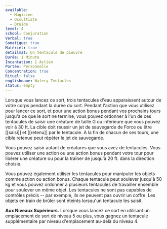 ```yaml
---
available:
  - Magicien
  - Occultiste
  - Druide
level: 4
school: Conjuration
Verbal: true
Somatique: true
Matériel: true
detailmat: Un tentacule de pieuvre
Durée: 1 Minute
Incantation: 1 Action
Portée: Personnelle
Concentration: true
Rituel: false
englishname: Watery Tentacles
status: empty
---
```

Lorsque vous lancez ce sort, trois tentacules d'eau apparaissent autour de votre corps pendant la durée du sort. Pendant l'action que vous utilisez pour lancer ce sort, et pour une action bonus pendant vos prochains tours jusqu'à ce que le sort ne termine, vous pouvez ordonner à l'un de ces tentacules de saisir une créature de taille G ou inférieure que vous pouvez voir à 30 ft. La cible doit réussir un jet de sauvegarde de Force ou être [[saisi]] et [[retenu]] par le tentacule. A la fin de chacun de ses tours, une cible retenue peut répéter le jet de sauvegarde.

Vous pouvez saisir autant de créatures que vous avez de tentacules. Vous pouvez utiliser une action ou une action bonus pendant votre tour pour libérer une créature ou pour la traîner de jusqu'à 20 ft. dans la direction choisie.

Vous pouvez également utiliser les tentacules pour manipuler les objets comme action ou action bonus. Chaque tentacule peut soulever jusqu'à 50 kg et vous pouvez ordonner à plusieurs tentacules de travailler ensemble pour soulever un même objet. Les tentacules ne sont pas capables de contrôles précis -- par exemple, ils ne peuvent pas ouvrir un coffre. Les objets en train de brûler sont éteints lorsqu'un tentacule les saisit.

__Aux Niveaux Supérieurs.__ Lorsque vous lancez ce sort en utilisant un emplacement de sort de niveau 5 ou plus, vous gagnez un tentacule supplémentaire par niveau d'emplacement au-delà du niveau 4.

